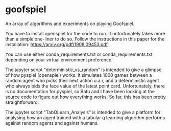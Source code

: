 # goofspiel
An array of algorithms and experiments on playing Goofspiel.

You have to install openspiel for the code to run. It unfortunately takes more than a simple one-liner to do so.
Follow the instructions in this paper for the installation: https://arxiv.org/pdf/1908.09453.pdf

You can use either conda_requirements.txt or conda_requirements.txt depending on your virtual environment preference.

The jupyter script "deterministic_vs_random" is intended to give a glimpse of how pyspiel (openspiel) works. It simulates 1000 games between a
random agent who picks their next action u.a.r, and a deterministic agent who always bids the face value of the latest
point card. Unfortunately, there is no documentation for pyspiel, so Batu and I have been looking at the source code to figure out how everything works. So far, this has been pretty straightforward.

The jupyter script "TabQLearn_Analysis" is intended to give a platform for analysing how an agent trained with a tabular q learning algorithm performs against random agents and against humans.
